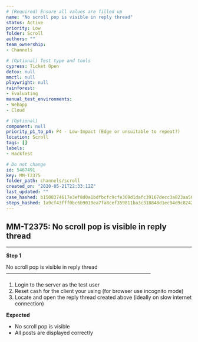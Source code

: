 ```yaml
---
# (Required) Ensure all values are filled up
name: "No scroll pop is visible in reply thread"
status: Active
priority: Low
folder: Scroll
authors: ""
team_ownership: 
- Channels

# (Optional) Test type and tools
cypress: Ticket Open
detox: null
mmctl: null
playwright: null
rainforest: 
- Evaluating
manual_test_environments: 
- Webapp
- Cloud

# (Optional)
component: null
priority_p1_to_p4: P4 - Low-Impact (Edge or unsuitable to repeat?)
location: Scroll
tags: []
labels: 
- Hackfest

# Do not change
id: 5467491
key: MM-T2375
folder_path: channels/scroll
created_on: "2020-05-21T22:33:12Z"
last_updated: ""
case_hashed: b1508374617e3ef8d0a1bdfbcfc9cfe369d1dafc39167decc3a823aa567a1b0262afaa363ae5cc7e5adbcc3f48eca577
steps_hashed: 1a9cf43fff0bc6b9019ea7fa8cef359811ba3c318848d1ec94d9c82423cc681423ca2016de8c33281aa5475a2b1263a9
---
```


## MM-T2375: No scroll pop is visible in reply thread

---

**Step 1**

No scroll pop is visible in reply thread\
————————————————————————————

1. Login to the server as the test user
2. Reset cash for the client your using (for browser use incognito mode)
3. Locate and open the reply thread created above (ideally on slow internet connection)

**Expected**

- No scroll pop is visible
- All posts are displayed correctly
